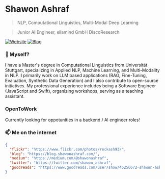# Shawon Ashraf
> NLP, Computational Linguistics, Multi-Modal Deep Learning

> Junior AI Engineer, ellamind GmbH
> DiscoResearch

[![Website](https://img.shields.io/badge/--website?label=Website&logo=safari&style=social)](https://shawonashraf.com)
[![Blog](https://img.shields.io/badge/--blog?label=Blog&logo=blog&style=social)](https://blog.shawonashraf.com/)


### 🤔 Myself?
I have a Master's degree in Computational Linguistics from Universität Stuttgart, specializing in Applied NLP, Machine Learning, and Multi-Modality in NLP. I primarily work on LLM based applications (RAG, Fine-Tuning, Evaluation, Synthetic Data Generation) and I also contribute to open-source initiatives. My professional experience includes being a Software Engineer (JavaScript and Swift), organizing workshops, serving as a teaching assistant. 

### OpenToWork
Currently looking for oppotunities in a backend / AI engineer roles!

### 📫 Me on the internet
```json
{
  "flickr": "https://www.flickr.com/photos/rockash93/",
  "blog": "https://blog.shawonashraf.com/",
  "medium": "https://medium.com/@shawonashraf",
  "twitter": "https://twitter.com/shawon_ashraf",
  "goodreads": "https://www.goodreads.com/user/show/45256672-shawon-ashraf"
}
```


